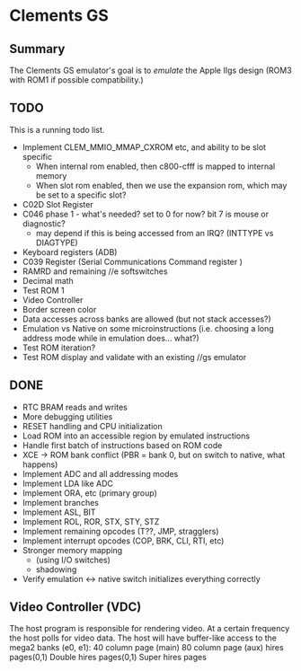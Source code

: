 # Clements GS

## Summary

The Clements GS emulator's goal is to *emulate* the Apple IIgs design (ROM3
with ROM1 if possible compatibility.)


## TODO

This is a running todo list.

* Implement CLEM_MMIO_MMAP_CXROM etc, and ability to be slot specific
  * When internal rom enabled, then c800-cfff is mapped to internal memory
  * When slot rom enabled, then we use the expansion rom, which may be set to
    a specific slot?
* C02D Slot Register
* C046 phase 1 - what's needed?  set to 0 for now?  bit 7 is mouse or diagnostic?
  * may depend if this is being accessed from an IRQ? (INTTYPE vs DIAGTYPE)
* Keyboard registers (ADB)
* C039 Register (Serial Communications Command register )
* RAMRD and remaining //e softswitches
* Decimal math
* Test ROM 1
* Video Controller
* Border screen color
* Data accesses across banks are allowed (but not stack accesses?)
* Emulation vs Native on some microinstructions (i.e. choosing a long address mode while in emulation does... what?)
* Test ROM iteration?
* Test ROM display and validate with an existing //gs emulator

## DONE

* RTC BRAM reads and writes
* More debugging utilities
* RESET handling and CPU initialization
* Load ROM into an accessible region by emulated instructions
* Handle first batch of instructions based on ROM code
* XCE -> ROM bank conflict (PBR = bank 0, but on switch to native, what happens)
* Implement ADC and all addressing modes
* Implement LDA like ADC
* Implement ORA, etc (primary group)
* Implement branches
* Implement ASL, BIT
* Implement ROL, ROR, STX, STY, STZ
* Implement remaining opcodes (T??, JMP, stragglers)
* Implement interrupt opcodes (COP, BRK, CLI, RTI, etc)
* Stronger memory mapping
  * (using I/O switches)
  * shadowing
* Verify emulation <-> native switch initializes everything correctly


## Video Controller (VDC)

The host program is responsible for rendering video.  At a certain frequency
the host polls for video data.   The host will have buffer-like access to the
mega2 banks (e0, e1):
  40 column page (main)
  80 column page (aux)
  hires pages(0,1)
  Double hires pages(0,1)
  Super hires pages
